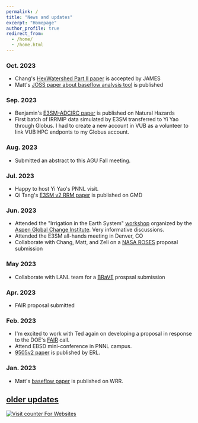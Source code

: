 ```yaml
---
permalink: /
title: "News and updates"
excerpt: "Homepage"
author_profile: true
redirect_from: 
  - /home/
  - /home.html
---
```

### Oct. 2023
- Chang's [HexWatershed Part II paper](https://agupubs.onlinelibrary.wiley.com/doi/full/10.1029/2022MS003487) is accepted by JAMES
- Matt's [JOSS paper about baseflow analysis tool](https://joss.theoj.org/papers/10.21105/joss.05492) is published

### Sep. 2023
- Benjamin's [E3SM-ADCIRC paper](https://link.springer.com/article/10.1007/s11069-023-06192-7) is published on Natural Hazards
- First batch of IRRMIP data simulated by E3SM transferred to Yi Yao through Globus. I had to create a new account in VUB as a volunteer to link VUB HPC endponts to my Globus account.

### Aug. 2023
- Submitted an abstract to this AGU Fall meeting.

### Jul. 2023
- Happy to host Yi Yao's PNNL visit.
- Qi Tang's [E3SM v2 RRM paper](https://gmd.copernicus.org/articles/16/3953/2023/) is published on GMD

### Jun. 2023
- Attended the "Irrigation in the Earth System" [workshop](https://www.agci.org/workshops/7014x0000002IxWAAU/irrigation-in-the-earth-system-priorities-for-data-modeling-and-cross-disciplinary-research) organized by the [Aspen Global Change Institute](https://www.agci.org/). Very informative discussions.
- Attended the E3SM all-hands meeting in Denver, CO
- Collaborate with Chang, Matt, and Zeli on a [NASA ROSES](https://nspires.nasaprs.com/external/solicitations/summary.do?solId=%7b274C8365-A038-339F-A3AE-8F5BFE178312%7d&path=&method=init) proposal submission

### May 2023
- Collaborate with LANL team for a [BRaVE](https://www.energy.gov/science/articles/department-energy-announces-105-million-research-support-biopreparedness-research) prospsal submission

### Apr. 2023
- FAIR proposal submitted

### Feb. 2023
- I'm excited to work with Ted again on developing a proposal in response to the DOE's [FAIR](https://science.osti.gov/Initiatives/FAIR/Funding-Opportunities) call.
- Attend EBSD mini-conference in PNNL campus.
- [9505v2 paper](https://iopscience.iop.org/article/10.1088/1748-9326/acb58d/meta) is published by ERL.

### Jan. 2023
- Matt's [baseflow paper](https://agupubs.onlinelibrary.wiley.com/doi/full/10.1029/2022WR033154) is published on WRR.

## [older updates](https://simhydro.com/older_updates/)

[comment]: <> (<a class="twitter-timeline" data-height="300" href="https://twitter.com/tianzhou?ref_src=twsrc%5Etfw">Tweets by tianzhou</a> <script async src="https://platform.twitter.com/widgets.js" charset="utf-8"></script>)

<!-- hitwebcounter Code START -->
<a href="https://www.hitwebcounter.com" target="_blank">
<img src="https://hitwebcounter.com/counter/counter.php?page=9849551&style=0007&nbdigits=6&type=page&initCount=10" title="Counter Widget" Alt="Visit counter For Websites"   border="0" /></a>